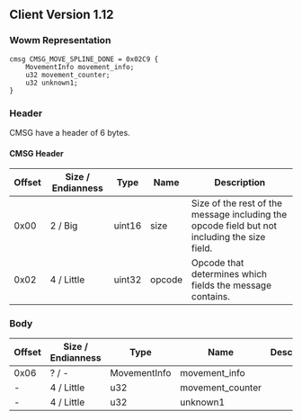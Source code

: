 ## Client Version 1.12

### Wowm Representation
```rust,ignore
cmsg CMSG_MOVE_SPLINE_DONE = 0x02C9 {
    MovementInfo movement_info;    
    u32 movement_counter;    
    u32 unknown1;    
}

```
### Header
CMSG have a header of 6 bytes.

#### CMSG Header
| Offset | Size / Endianness | Type   | Name   | Description |
| ------ | ----------------- | ------ | ------ | ----------- |
| 0x00   | 2 / Big           | uint16 | size   | Size of the rest of the message including the opcode field but not including the size field.|
| 0x02   | 4 / Little        | uint32 | opcode | Opcode that determines which fields the message contains.|
### Body
| Offset | Size / Endianness | Type | Name | Description |
| ------ | ----------------- | ---- | ---- | ----------- |
| 0x06 | ? / - | MovementInfo | movement_info |  |
| - | 4 / Little | u32 | movement_counter |  |
| - | 4 / Little | u32 | unknown1 |  |
